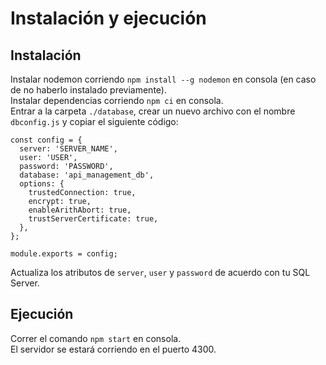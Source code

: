 # Instalación y ejecución

## Instalación

Instalar nodemon corriendo `npm install --g nodemon` en consola (en caso de no haberlo instalado previamente).\
Instalar dependencias corriendo `npm ci` en consola.\
Entrar a la carpeta `./database`, crear un nuevo archivo con el nombre `dbconfig.js` y copiar el siguiente código:

```
const config = {
  server: 'SERVER_NAME',
  user: 'USER',
  password: 'PASSWORD',
  database: 'api_management_db',
  options: {
    trustedConnection: true,
    encrypt: true,
    enableArithAbort: true,
    trustServerCertificate: true,
  },
};

module.exports = config;
```

Actualiza los atributos de `server`, `user` y `password` de acuerdo con tu SQL Server.

## Ejecución

Correr el comando `npm start` en consola.\
El servidor se estará corriendo en el puerto 4300.
